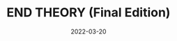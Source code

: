 ---
title: "END THEORY (Final Edition)"
subtitle:
description: "正規 6 輯 Repackage"
icon: "library_music"
weight: 112600
date: 2022-03-20
images: ["/docs/younha/end-theory-final/end-theory-final.jpg"]
---